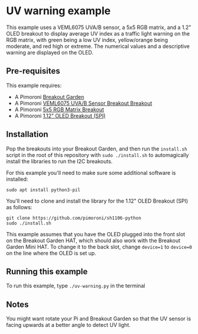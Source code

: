# UV warning example

This example uses a VEML6075 UVA/B sensor, a 5x5 RGB matrix, and a 1.2" OLED breakout
to display average UV index as a traffic light warning on the RGB matrix, with green
being a low UV index, yellow/orange being moderate, and red high or extreme. The numerical
values and a descriptive warning are displayed on the OLED.

## Pre-requisites

This example requires:

- A Pimoroni [Breakout Garden](https://shop.pimoroni.com/products/breakout-garden-hat-i2c-spi)
- A Pimoroni [VEML6075 UVA/B Sensor Breakout Breakout](https://shop.pimoroni.com/products/veml6075-uva-b-sensor-breakout)
- A Pimoroni [5x5 RGB Matrix Breakout](https://shop.pimoroni.com/products/5x5-rgb-matrix-breakout)
- A Pimoroni [1.12" OLED Breakout (SPI)](https://shop.pimoroni.com/products/1-12-oled-breakout)

## Installation

Pop the breakouts into your Breakout Garden, and then run the `install.sh`
script in the root of this repository with `sudo ./install.sh` to automagically
install the libraries to run the I2C breakouts.

For this example you'll need to make sure some additional software is installed:

```
sudo apt install python3-pil
```

You'll need to clone and install the library for the 1.12" OLED Breakout (SPI)
as follows:

```
git clone https://github.com/pimoroni/sh1106-python
sudo ./install.sh
```

This example assumes that you have the OLED plugged into the front slot on the
Breakout Garden HAT, which should also work with the Breakout Garden Mini HAT.
To change it to the back slot, change `device=1` to `device=0` on the line
where the OLED is set up.

## Running this example

To run this example, type `./uv-warning.py` in the terminal

## Notes

You might want rotate your Pi and Breakout Garden so that the UV sensor is facing 
upwards at a better angle to detect UV light.
